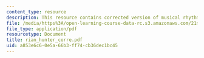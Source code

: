 ```yaml
---
content_type: resource
description: This resource contains corrected version of musical rhythm.
file: /media/https%3A/open-learning-course-data-rc.s3.amazonaws.com/21m-301-harmony-and-counterpoint-i-spring-2005/a853e6c60e5a66b3ff74cb36dec1bc45_rian_hunter_corre.pdf
file_type: application/pdf
resourcetype: Document
title: rian_hunter_corre.pdf
uid: a853e6c6-0e5a-66b3-ff74-cb36dec1bc45
---
```

